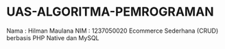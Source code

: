 # UAS-ALGORITMA-PEMROGRAMAN

Nama : Hilman Maulana
NIM : 1237050020 
Ecommerce Sederhana (CRUD) berbasis PHP Native dan MySQL
